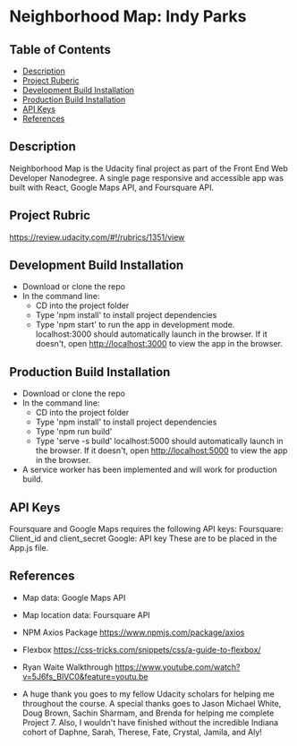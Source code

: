 
# Neighborhood Map: Indy Parks

## Table of Contents

* [Description](#description)
* [Project Ruberic](#projectrubric)
* [Development Build Installation](#developmentbuildinstallation)
* [Production Build Installation](#productionbuildinstallation)
* [API Keys](#apikeys)
* [References](#references)


## Description
Neighborhood Map is the Udacity final project as part of the Front End Web Developer Nanodegree.
A single page responsive and accessible app was built with React, Google Maps API, and Foursquare API.

## Project Rubric
https://review.udacity.com/#!/rubrics/1351/view

## Development Build Installation
* Download or clone the repo
* In the command line:
  * CD into the project folder
  * Type 'npm install' to install project dependencies
  * Type 'npm start' to run the app in development mode.
    localhost:3000 should automatically launch in the browser. If it doesn't, open [http://localhost:3000](http://localhost:3000) to view the app in the browser.

## Production Build Installation
* Download or clone the repo
* In the command line:
  * CD into the project folder
  * Type 'npm install' to install project dependencies
  * Type 'npm run build'
  * Type 'serve -s build'
    localhost:5000 should automatically launch in the browser. If it doesn't, open [http://localhost:5000](http://localhost:5000) to view the app in the browser.
* A service worker has been implemented and will work for production build.

## API Keys
Foursquare and Google Maps requires the following API keys:
Foursquare: Client_id and client_secret
Google: API key
These are to be placed in the App.js file.

## References
* Map data: Google Maps API

* Map location data: Foursquare API

* NPM Axios Package
https://www.npmjs.com/package/axios

* Flexbox
https://css-tricks.com/snippets/css/a-guide-to-flexbox/

* Ryan Waite Walkthrough
 https://www.youtube.com/watch?v=5J6fs_BlVC0&feature=youtu.be

* A huge thank you goes to my fellow Udacity scholars for helping me throughout the course. A special thanks goes to Jason Michael White, Doug Brown, Sachin Sharmam, and Brenda for helping me complete Project 7. Also, I wouldn't have finished without the incredible Indiana cohort of Daphne, Sarah, Therese, Fate, Crystal, Jamila, and Aly!
